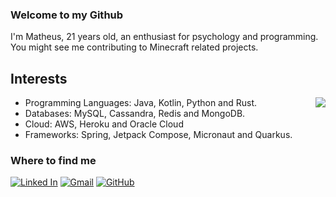 ### Welcome to my Github

I'm Matheus, 21 years old, an enthusiast for psychology and programming.
You might see me contributing to Minecraft related projects.

## Interests

<img align='right' src="https://github-readme-stats.vercel.app/api?username=sasuked&theme=tokyonight&show_icons=true&count_private=true">

- Programming Languages: Java, Kotlin, Python and Rust.
- Databases: MySQL, Cassandra, Redis and MongoDB.
- Cloud: AWS, Heroku and Oracle Cloud
- Frameworks: Spring, Jetpack Compose, Micronaut and Quarkus.

### Where to find me

[![Linked In](https://img.shields.io/badge/-mtbarreto-red?style=flat-square&logo=Linkedin&logoColor=white&link=https://www.linkedin.com/in/mtbarreto/)](https://www.linkedin.com/in/mtbarreto/)
[![Gmail](https://img.shields.io/badge/-sasukemchc@gmail.com-white?style=flat-square&logo=Gmail&logoColor=red&link=mailto:sasukemchc@gmail.com)](mailto:natanvnascimento@gmail.com)
[![GitHub](https://img.shields.io/github/followers/DevNatan?label=follow&style=social)](https://github.com/sasuked)
